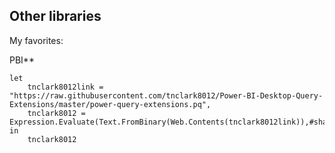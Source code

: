 ## Other libraries

My favorites:

PBI**
```
let
    tnclark8012link = "https://raw.githubusercontent.com/tnclark8012/Power-BI-Desktop-Query-Extensions/master/power-query-extensions.pq",
    tnclark8012 = Expression.Evaluate(Text.FromBinary(Web.Contents(tnclark8012link)),#shared)
in
    tnclark8012
```